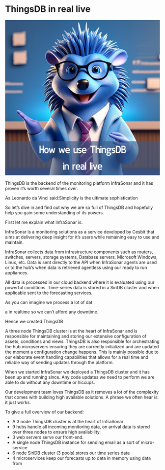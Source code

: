 # ThingsDB in real live

![](./images/ThingsDB_in_real_live.png)

ThingsDB is the backend of the monitoring platform InfraSonar and it has proven it’s worth several times over.

As Leonardo da Vinci said:Simplicity is the ultimate sophistication

So let’s dive in and find out why we are so full of ThingsDB and hopefully help you gain some understanding of its powers.

First let me explain what InfraSonar is.

InfraSonar is a monitoring solutions as a service developed by Cesbit that aims at delivering deep insight for it’s users while remaining easy to use and maintain.

InfraSonar collects data from infrastructure components such as routers, switches, servers, storage systems, Database servers, Microsoft Windows, Linux, etc. Data is sent directly to the API when InfraSonar agents are used or to the hub’s when data is retrieved agentless using our ready to run appliances.

All data is processed in our cloud backend where it is evaluated using our powerful conditions. Time-series data is stored in a SiriDB cluster and when applicable sent to the forecasting services.

As you can imagine we process a lot of dat

a in realtime so we can’t afford any downtime.

Hence we created ThingsDB

A three node ThingsDB cluster is at the heart of InfraSonar and is responsible for maintaining and storing our extensive configuration of assets, conditions and views. ThingsDB is also responsible for orchestrating the hub microservers ensuring they are correctly initialized and are updated the moment a configuration change happens. This is mainly possible due to our elaborate event handling capabilities that allows for a real time and reliable way of sending updates through the platform.

When we started InfraSonar we deployed a ThingsDB cluster and it has been up and running since. Any code updates we need to perform we are able to do without any downtime or hiccups.

Our development team loves ThingsDB as it removes a lot of the complexity that comes with building high available solutions. A phrase we often hear is: it just works.

To give a full overview of our backend:

* A 3 node ThingsDB cluster is at the heart of InfraSonar  
* 9 hubs handle all incoming monitoring data, on arrival data is stored over three nodes to ensure high availability.  
* 3 web servers serve our front-end.  
* A single node ThingsDB instance for sending email as a sort of micro-service  
* 6 node SiriDB cluster (3 pools) stores our time series data  
* 4 microservices keep our forecasts up to data in memory using data from 